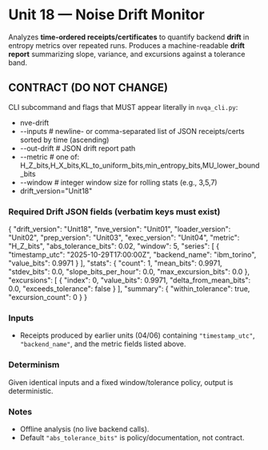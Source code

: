 # Unit 18 — Noise Drift Monitor

Analyzes **time-ordered receipts/certificates** to quantify backend **drift** in entropy metrics over repeated runs. Produces a machine-readable **drift report** summarizing slope, variance, and excursions against a tolerance band.

## CONTRACT (DO NOT CHANGE)

CLI subcommand and flags that MUST appear literally in `nvqa_cli.py`:
- nve-drift
- --inputs            # newline- or comma-separated list of JSON receipts/certs sorted by time (ascending)
- --out-drift         # JSON drift report path
- --metric            # one of: H_Z_bits,H_X_bits,KL_to_uniform_bits,min_entropy_bits,MU_lower_bound_bits
- --window            # integer window size for rolling stats (e.g., 3,5,7)
- drift_version="Unit18"

### Required Drift JSON fields (verbatim keys must exist)
{
  "drift_version": "Unit18",
  "nve_version": "Unit01",
  "loader_version": "Unit02",
  "prep_version": "Unit03",
  "exec_version": "Unit04",
  "metric": "H_Z_bits",
  "abs_tolerance_bits": 0.02,
  "window": 5,
  "series": [
    {
      "timestamp_utc": "2025-10-29T17:00:00Z",
      "backend_name": "ibm_torino",
      "value_bits": 0.9971
    }
  ],
  "stats": {
    "count": 1,
    "mean_bits": 0.9971,
    "stdev_bits": 0.0,
    "slope_bits_per_hour": 0.0,
    "max_excursion_bits": 0.0
  },
  "excursions": [
    {
      "index": 0,
      "value_bits": 0.9971,
      "delta_from_mean_bits": 0.0,
      "exceeds_tolerance": false
    }
  ],
  "summary": {
    "within_tolerance": true,
    "excursion_count": 0
  }
}

### Inputs
- Receipts produced by earlier units (04/06) containing `"timestamp_utc"`, `"backend_name"`, and the metric fields listed above.

### Determinism
Given identical inputs and a fixed window/tolerance policy, output is deterministic.

### Notes
- Offline analysis (no live backend calls).
- Default `"abs_tolerance_bits"` is policy/documentation, not contract.
